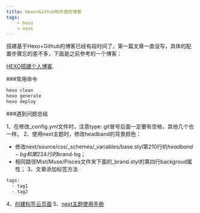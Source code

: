 ```yaml
---
title: Hexo+Github制作我的博客
tags: 
    - hexo
    - next
---
```

搭建基于Hexo+Github的博客已经有段时间了，第一篇文章一直没写，具体的配置步骤忘的差不多，下面是之前参考的一个博客：

[HEXO搭建个人博客](http://baixin.io/2015/08/HEXO%E6%90%AD%E5%BB%BA%E4%B8%AA%E4%BA%BA%E5%8D%9A%E5%AE%A2/).

###常用命令

```bash
hexo clean
hexo generate
hexo deploy
```

###遇到问题总结 

1、在修改_config.yml文件时，注意type: git冒号后面一定要有空格，其他几个也一样。
2、使用next主题时，修改headband的背景颜色：
- 修改next/source/css/_schemes/_variables/base.styl第210行的$headband-bg和第224行的$brand-bg；
- 相同路径Mist/Muse/Pisces文件夹下面的_brand.styl的第四行backgroud属性；
3、文章添加标签方法
```bash
tags:
  - tag1
  - tag2
```
4、[创建标签云页面](https://github.com/iissnan/hexo-theme-next/wiki/%E5%88%9B%E5%BB%BA%E6%A0%87%E7%AD%BE%E4%BA%91%E9%A1%B5%E9%9D%A2)
5、[next主题使用手册](http://theme-next.iissnan.com/getting-started.html#download-next-theme)